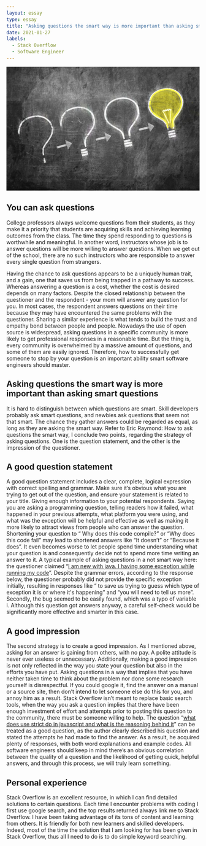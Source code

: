 ```yaml
---
layout: essay
type: essay
title: "Asking questions the smart way is more important than asking smart questions"
date: 2021-01-27
labels:
  - Stack Overflow
  - Software Engineer
---
```


<img class ="ui image" src ="../images/askquestion.jpg">

## You can ask questions

College professors always welcome questions from their students, as they make it a priority that students are acquiring skills and achieving learning outcomes from the class. The time they spend responding to questions is worthwhile and meaningful. In another word, instructors whose job is to answer questions will be more willing to answer questions. When we get out of the school, there are no such instructors who are responsible to answer every single question from strangers. 

Having the chance to ask questions appears to be a uniquely human trait, and a gain, one that saves us from being trapped in a pathway to success. Whereas answering a question is a cost, whether the cost is desired depends on many factors. Despite the closed relationship between the questioner and the respondent - your mom will answer any question for you. In most cases, the respondent answers questions on their time because they may have encountered the same problems with the questioner. Sharing a similar experience is what tends to build the trust and empathy bond between people and people. Nowadays the use of open source is widespread, asking questions in a specific community is more likely to get professional responses in a reasonable time. But the thing is, every community is overwhelmed by a massive amount of questions, and some of them are easily ignored. Therefore, how to successfully get someone to stop by your question is an important ability smart software engineers should master. 

## Asking questions the smart way is more important than asking smart questions 

It is hard to distinguish between which questions are smart. Skill developers probably ask smart questions, and newbies ask questions that seem not that smart. The chance they gather answers could be regarded as equal, as long as they are asking the smart way. Refer to Eric Raymond: How to ask questions the smart way, I  conclude two points, regarding the strategy of asking questions. One is the question statement, and the other is the impression of the questioner. 

## A good question statement

A good question statement includes a clear, complete, logical expression with correct spelling and grammar. Make sure it’s obvious what you are trying to get out of the question, and ensure your statement is related to your title. Giving enough information to your potential respondents. Saying you are asking a programming question, telling readers how it failed, what happened in your previous attempts, what platform you were using, and what was the exception will be helpful and effective as well as making it more likely to attract views from people who can answer the question. Shortening your question to “ Why does this code compile?” or “Why does this code fail” may lead to shortened answers like “It doesn’t” or “Because it does”. It even becomes worse to let people spend time understanding what your question is and consequently decide not to spend more time writing an answer to it. A typical example of asking questions in a not smart way here:  the questioner claimed  “[I am new with java. I having some exception while running my code](https://stackoverflow.com/questions/20870679/why-does-this-java-code-throw-an-exception )”. Despite the grammar errors, according to the response below, the questioner probably did not provide the specific exception initially, resulting in responses like “ to save us trying to guess which type of exception it is or where it's happening” and “you will need to tell us more”.
Secondly, the bug seemed to be easily found, which was a typo of variable i. Although this question got answers anyway, a careful self-check would be significantly more effective and smarter in this case. 

## A good impression

The second strategy is to create a good impression. As I mentioned above, asking for an answer is gaining from others, with no pay. A polite attitude is never ever useless or unnecessary. Additionally, making a good impression is not only reflected in the way you state your question but also in the efforts you have put. Asking questions in a way that implies that you have neither taken time to think about the problem nor done some research yourself is disrespectful. If you could google it, find the answer on a manual or a source site, then don’t intend to let someone else do this for you, and annoy him as a result. Stack Overflow isn’t meant to replace basic search tools, when the way you ask a question implies that there have been enough investment of effort and attempts prior to posting this question to the community, there must be someone willing to help. The question “[what does use strict do in javascript and what is the reasoning behind it](https://stackoverflow.com/questions/1335851/what-does-use-strict-do-in-javascript-and-what-is-the-reasoning-behind-it )” can be treated as a good question, as the author clearly described his question and stated the attempts he had made to find the answer. As a result, he acquired plenty of responses, with both word explanations and example codes. All software engineers should keep in mind there’s an obvious correlation between the quality of a question and the likelihood of getting quick, helpful answers, and through this process, we will truly learn something. 

## Personal experience 

Stack Overflow is an excellent resource, in which I can find detailed solutions to certain questions. Each time I encounter problems with coding I first use google search, and the top results returned always link me to Stack Overflow. I have been taking advantage of its tons of content and learning from others. It is friendly for both new learners and skilled developers. Indeed, most of the time the solution that I am looking for has been given in Stack Overflow, thus all I need to do is to do simple keyword searching. 



